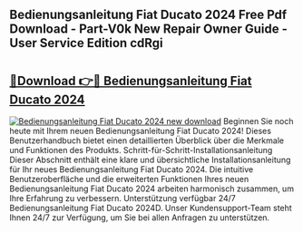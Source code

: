 ## Bedienungsanleitung Fiat Ducato 2024 Free Pdf Download - Part-V0k New Repair Owner Guide - User Service Edition cdRgi

# <h2><a href="http://df4euv.blite.top/?on=Bedienungsanleitung+Fiat+Ducato+2024">🔗Download 👉🔴 Bedienungsanleitung Fiat Ducato 2024</a></h2>

[![Bedienungsanleitung Fiat Ducato 2024 new download](https://i.imgur.com/lujVjoI.png)](http://df4euv.blite.top/?on=Bedienungsanleitung+Fiat+Ducato+2024)
Beginnen Sie noch heute mit Ihrem neuen Bedienungsanleitung Fiat Ducato 2024! Dieses Benutzerhandbuch bietet einen detaillierten Überblick über die Merkmale und Funktionen des Produkts. Schritt-für-Schritt-Installationsanleitung Dieser Abschnitt enthält eine klare und übersichtliche Installationsanleitung für Ihr neues Bedienungsanleitung Fiat Ducato 2024. Die intuitive Benutzeroberfläche und die erweiterten Funktionen Ihres neuen Bedienungsanleitung Fiat Ducato 2024 arbeiten harmonisch zusammen, um Ihre Erfahrung zu verbessern. Unterstützung verfügbar 24/7 Bedienungsanleitung Fiat Ducato 2024D. Unser Kundensupport-Team steht Ihnen 24/7 zur Verfügung, um Sie bei allen Anfragen zu unterstützen.
